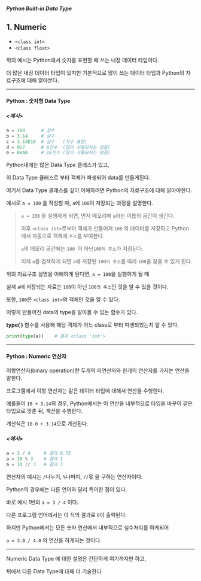#####  Python Built-in Data Type

##  1. Numeric

-  `<class int>`
-  `<class float>`



위의 예시는 Python에서 숫자를 표현할 때 쓰는 내장 데이터 타입이다.

더 많은 내장 데이터 타입이 있지만 기본적으로 많이 쓰는 데이터 타입과 Python의 자료구조에 대해 알아본다.



---



#### Python : 숫자형 Data Type

##### <예시>

```python
a = 100      # 정수
b = 3.14     # 실수
c = 3.14E10  # 실수   (지수 표현)
d = 0o7      # 8진수  (많이 사용되지는 않음)
e = 0xAB     # 16진수 (많이 사용되지는 않음)
```



Python내에는 많은 Data Type 클래스가 있고,

이 Data Type 클래스로 부터 객체가 파생되어 data를 만들게된다.



여기서 Data Type 클래스를 깊이 이해하려면 Python의 자료구조에 대해 알아야한다.

예시로 `a = 100` 을 작성할 때, `a`에 `100`이 저장되는 과정을 설명한다.



>  `a = 100` 을 실행하게 되면,  먼저 메모리에 `a`라는 이름의 공간이 생긴다.
>
> 이후 `<class int>`로부터 객체가 만들어져 `100` 의 데이터를 저장하고 Python 에서  자동으로 객체에 `주소`를 부여한다.
>
> `a`의 메모리 공간에는 `100 `이 아닌`100의 주소`가 저장된다.
>
> 이제 `a`를 검색하게 되면 `a`에 저장된 `100의 주소`를 따라 `100`을 찾을 수 있게 된다.



위의 자료구조 설명을 이해하게 된다면, `a = 100`을 실행하게 될 때

실제 `a`에 저장되는 자료는 `100`이 아닌 `100의 주소`인 것을 알 수 있을 것이다.

또한, `100`은 `<class int>`의 객체인 것을 알 수 있다.





이렇게 만들어진 data의 type을 알아볼 수 있는 함수가 있다.

**type( )** 함수를 사용해 해당 객체가 어느 class로 부터 파생되었는지 알 수 있다.

```python
print(type(a))    # 결과 <class 'int'>
```





---





#### Python : Numeric 연산자

이항연산자(binary operation)란 두개의 피연산자와 한개의 연산자를 가지는 연산을 말한다.

프로그램에서 이항 연산자는 같은 데이터 타입에 대해서 연산을 수행한다.

예를들어 `10 + 3.14`의 경우, Python에서는 이 연산을 내부적으로 타입을 바꾸어 같은 타입으로 맞춘 뒤, 계산을 수행한다.

계산식은 `10.0 + 3.14`으로 계산된다.  



##### <예시>

```Python
a = 3 / 4     # 결과 0.75
a = 10 % 3    # 결과 1
a = 10 // 3   # 결과 3
```



연산자의 예시는  `/`나누기, `%`나머지, `//`몫 을 구하는 연산자이다.

Python의 경우에는 다른 언어와 달리 특이한 점이 있다.

바로 예시 1번의 `a = 3 / 4` 이다.



다른 프로그램 언어에서는 이 식의 결과로 `0`이 출력된다.

하지만 Python에서는 모든 숫자 연산에서 내부적으로 실수처리를 하게되어

`a = 3.0 / 4.0` 의 연산을 하게되는 것이다.



---



Numeric Data Type 에 대한 설명은 간단하게 여기까지만 하고,

뒤에서 다른 Data Type에 대해 더 기술한다.